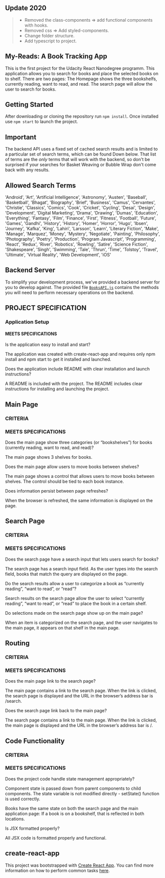 ## Update 2020

> - Removed the class-components => add functional components with hooks.
> - Removed css => Add styled-components.
> - Change folder structure.
> - Add typescript to project.

## My-Reads: A Book Tracking App

This is the first project for the Udacity React Nanodegree programm.
This application allows you to search for books and place the selected books on to shelf. There are two pages: The Homepage shows the three bookshelfs, currently reading, want to read, and read. The search page will allow the user to search for books.

## Getting Started

After downloading or cloning the repository run `npm install`.
Once installed use `npm start` to launch the project.

## Important

The backend API uses a fixed set of cached search results and is limited to a particular set of search terms, which can be found Down below. That list of terms are the _only_ terms that will work with the backend, so don't be surprised if your searches for Basket Weaving or Bubble Wrap don't come back with any results.

## Allowed Search Terms

'Android', 'Art', 'Artificial Intelligence', 'Astronomy', 'Austen', 'Baseball', 'Basketball', 'Bhagat', 'Biography', 'Brief', 'Business', 'Camus', 'Cervantes', 'Christie', 'Classics', 'Comics', 'Cook', 'Cricket', 'Cycling', 'Desai', 'Design', 'Development', 'Digital Marketing', 'Drama', 'Drawing', 'Dumas', 'Education', 'Everything', 'Fantasy', 'Film', 'Finance', 'First', 'Fitness', 'Football', 'Future', 'Games', 'Gandhi', 'History', 'History', 'Homer', 'Horror', 'Hugo', 'Ibsen', 'Journey', 'Kafka', 'King', 'Lahiri', 'Larsson', 'Learn', 'Literary Fiction', 'Make', 'Manage', 'Marquez', 'Money', 'Mystery', 'Negotiate', 'Painting', 'Philosophy', 'Photography', 'Poetry', 'Production', 'Program Javascript', 'Programming', 'React', 'Redux', 'River', 'Robotics', 'Rowling', 'Satire', 'Science Fiction', 'Shakespeare', 'Singh', 'Swimming', 'Tale', 'Thrun', 'Time', 'Tolstoy', 'Travel', 'Ultimate', 'Virtual Reality', 'Web Development', 'iOS'

## Backend Server

To simplify your development process, we've provided a backend server for you to develop against. The provided file [`BooksAPI.js`](src/BooksAPI.js) contains the methods you will need to perform necessary operations on the backend.

## PROJECT SPECIFICATION

### Application Setup

#### MEETS SPECIFICATIONS

Is the application easy to install and start?

The application was created with create-react-app and requires only npm install and npm start to get it installed and launched.

Does the application include README with clear installation and launch instructions?

A README is included with the project. The README includes clear instructions for installing and launching the project.

## Main Page

### CRITERIA

### MEETS SPECIFICATIONS

Does the main page show three categories (or “bookshelves”) for books (currently reading, want to read, and read)?

The main page shows 3 shelves for books.

Does the main page allow users to move books between shelves?

The main page shows a control that allows users to move books between shelves. The control should be tied to each book instance.

Does information persist between page refreshes?

When the browser is refreshed, the same information is displayed on the page.

## Search Page

### CRITERIA

### MEETS SPECIFICATIONS

Does the search page have a search input that lets users search for books?

The search page has a search input field. As the user types into the search field, books that match the query are displayed on the page.

Do the search results allow a user to categorize a book as “currently reading”, “want to read”, or “read”?

Search results on the search page allow the user to select “currently reading”, “want to read”, or “read” to place the book in a certain shelf.

Do selections made on the search page show up on the main page?

When an item is categorized on the search page, and the user navigates to the main page, it appears on that shelf in the main page.

## Routing

### CRITERIA

### MEETS SPECIFICATIONS

Does the main page link to the search page?

The main page contains a link to the search page. When the link is clicked, the search page is displayed and the URL in the browser’s address bar is /search.

Does the search page link back to the main page?

The search page contains a link to the main page. When the link is clicked, the main page is displayed and the URL in the browser’s address bar is /.

## Code Functionality

### CRITERIA

### MEETS SPECIFICATIONS

Does the project code handle state management appropriately?

Component state is passed down from parent components to child components. The state variable is not modified directly - setState() function is used correctly.

Books have the same state on both the search page and the main application page: If a book is on a bookshelf, that is reflected in both locations.

Is JSX formatted properly?

All JSX code is formatted properly and functional.

## create-react-app

This project was bootstrapped with [Create React App](https://github.com/facebookincubator/create-react-app). You can find more information on how to perform common tasks [here](https://github.com/facebookincubator/create-react-app/blob/master/packages/react-scripts/template/README.md).

